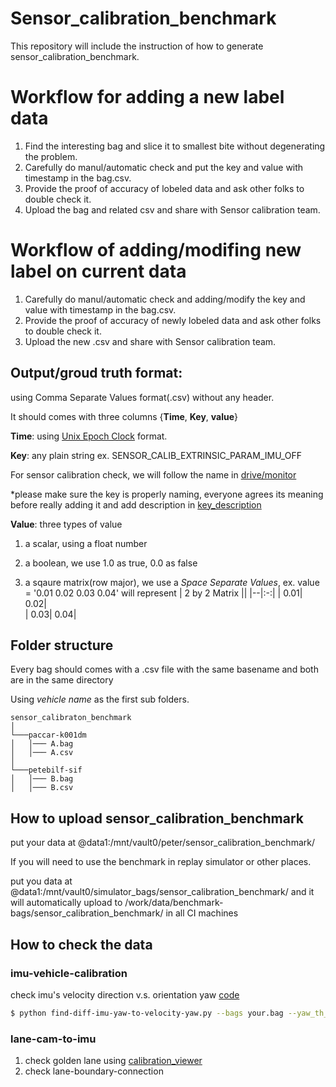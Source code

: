 # Sensor_calibration_benchmark
  This repository will include the instruction of how to generate sensor_calibration_benchmark.

# Workflow for adding a new label data
1. Find the interesting bag and slice it to smallest bite without degenerating the problem.
2. Carefully do manul/automatic check and put the key and value with timestamp in the bag.csv.
3. Provide the proof of accuracy of lobeled data and ask other folks to double check it.
4. Upload the bag and related csv and share with Sensor calibration team.

# Workflow of adding/modifing new label on current data
1. Carefully do manul/automatic check and adding/modify the key and value with timestamp in the bag.csv.
2. Provide the proof of accuracy of newly lobeled data and ask other folks to double check it.
3. Upload the new .csv and share with Sensor calibration team.

## Output/groud truth format:
 using Comma Separate Values format(.csv) without any header. 
 
 It should comes with three columns {**Time**, **Key**, **value**}
 
 **Time**: using [Unix Epoch Clock](https://en.wikipedia.org/wiki/Unix_time) format. 
 
 **Key**: any plain string ex. SENSOR_CALIB_EXTRINSIC_PARAM_IMU_OFF
 
 For sensor calibration check, we will follow the name in [drive/monitor](https://github.com/PlusAI/drive/blob/master/protos/monitor/status_report_msg.proto)
 
 *please make sure the key is properly naming, everyone agrees its meaning before really adding it and add description in [key_description](./doc/key_description.md)
 
 **Value**: three types of value
 1. a scalar, using a float number
 
 2. a boolean, we use 1.0 as true, 0.0 as false

 3. a sqaure matrix(row major), we use a *Space Separate Values*, 
 ex. value = '0.01 0.02 0.03 0.04' will represent
      | 2 by 2 Matrix || 
      |--|:-:|
      | 0.01| 0.02|      
      | 0.03| 0.04|

## Folder structure
Every bag should comes with a .csv file with the same basename and both are in the same directory

Using *vehicle name* as the first sub folders.
```
sensor_calibraton_benchmark 
│
└───paccar-k001dm
│   │─── A.bag
│   │─── A.csv
│   
└───petebilf-sif
│   │─── B.bag
│   │─── B.csv
```

## How to upload sensor_calibration_benchmark

put your data at @data1:/mnt/vault0/peter/sensor_calibration_benchmark/  

If you will need to use the benchmark in replay simulator or other places.

put you data at @data1:/mnt/vault0/simulator_bags/sensor_calibration_benchmark/ and it will automatically upload to /work/data/benchmark-bags/sensor_calibration_benchmark/ in all CI machines



## How to check the data

### imu-vehicle-calibration

check imu's velocity direction v.s. orientation yaw [code](./scripts/find-diff-imu-yaw-to-velocity-yaw.py)
```bash
$ python find-diff-imu-yaw-to-velocity-yaw.py --bags your.bag --yaw_th_in_rad 0.0085
```

### lane-cam-to-imu
1. check golden lane using [calibration_viewer](./scripts/calibration_viewer/README.md)
2. check lane-boundary-connection




 
 
 

 
 
 
 
 
